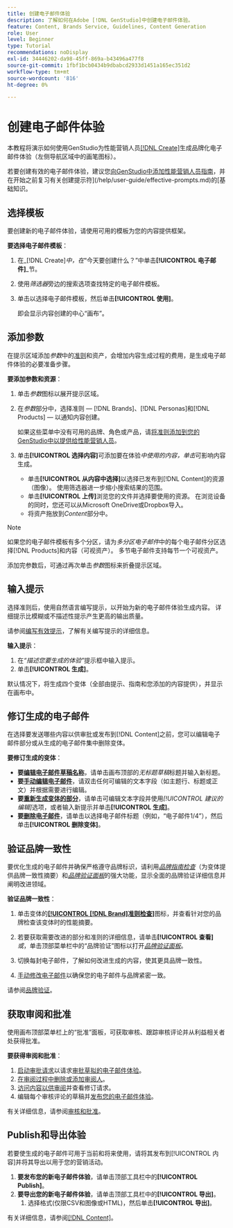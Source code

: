 ```yaml
---
title: 创建电子邮件体验
description: 了解如何在Adobe [!DNL GenStudio]中创建电子邮件体验。
feature: Content, Brands Service, Guidelines, Content Generation
role: User
level: Beginner
type: Tutorial
recommendations: noDisplay
exl-id: 34446202-da98-45ff-869a-b43496a477f8
source-git-commit: 1fbf1bcb0434b9dbabcd2933d1451a165ec351d2
workflow-type: tm+mt
source-wordcount: '816'
ht-degree: 0%

---
```


# 创建电子邮件体验

本教程将演示如何使用GenStudio为性能营销人员[[!DNL Create]](/help/user-guide/create/overview.md)生成品牌化电子邮件体验（左侧导航区域中的画笔图标）。

若要创建有效的电子邮件体验，建议您[向GenStudio中添加性能营销人员指南](/help/user-guide/guidelines/add-guidelines.md)，并在开始之前复习有关创建提示符](/help/user-guide/effective-prompts.md)的[基础知识。

## 选择模板

要创建新的电子邮件体验，请使用可用的模板为您的内容提供框架。

**要选择电子邮件模板**：

1. 在&#x200B;_[!DNL Create]_中，在_“今天要创建什么？”中单击&#x200B;**[!UICONTROL 电子邮件]**_节。
1. 使用&#x200B;_筛选器_&#x200B;旁边的搜索选项查找特定的电子邮件模板。
1. 单击以选择电子邮件模板，然后单击&#x200B;**[!UICONTROL 使用]**。

   即会显示内容创建的中心“画布”。

## 添加参数

在提示区域添加&#x200B;_参数_&#x200B;中的[准则](/help/user-guide/guidelines/overview.md)和资产，会增加内容生成过程的费用，是生成电子邮件体验的必要准备步骤。

**要添加参数和资源**：

1. 单击&#x200B;_参数_&#x200B;图标以展开提示区域。
1. 在&#x200B;_参数_&#x200B;部分中，选择准则 — [!DNL Brands]、[!DNL Personas]和[!DNL Products] — 以通知内容创建。

   如果这些菜单中没有可用的品牌、角色或产品，请[将准则添加到您的GenStudio中以提供给性能营销人员](/help/user-guide/guidelines/add-guidelines.md)。

1. 单击&#x200B;**[!UICONTROL 选择内容]**&#x200B;可添加要在体验&#x200B;*中使用的内容，单击*&#x200B;可影响内容生成。
   * 单击&#x200B;**[!UICONTROL 从内容中选择]**&#x200B;以选择已发布到[!DNL Content]的资源（图像）。 使用筛选器进一步缩小搜索结果的范围。
   * 单击&#x200B;**[!UICONTROL 上传]**&#x200B;浏览您的文件并选择要使用的资源。 在浏览设备的同时，您还可以从Microsoft OneDrive或Dropbox导入。
   * 将资产拖放到&#x200B;_Content_&#x200B;部分中。

>[!NOTE]
>
>如果您的电子邮件模板有多个分区，请为&#x200B;_多分区电子邮件_&#x200B;中的每个电子邮件分区选择[!DNL Products]和内容（可视资产）。 多节电子邮件支持每节一个可视资产。

添加完参数后，可通过再次单击&#x200B;_参数_&#x200B;图标来折叠提示区域。

## 输入提示

选择准则后，使用自然语言编写提示，以开始为新的电子邮件体验生成内容。 详细提示比模糊或不描述性提示产生更高的输出质量。

请参阅[编写有效提示](/help/user-guide/effective-prompts.md)，了解有关编写提示的详细信息。

**输入提示**：

1. 在&#x200B;_“描述您要生成的体验”_&#x200B;提示框中输入提示。
1. 单击&#x200B;**[!UICONTROL 生成]**。

默认情况下，将生成四个变体（全部由提示、指南和您添加的内容提供），并显示在画布中。

## 修订生成的电子邮件

在选择要发送哪些内容以供审批或发布到[!DNL Content]之前，您可以编辑电子邮件部分或从生成的电子邮件集中删除变体。

**要修订生成的变体**：

* **要[编辑电子邮件草稿名称](/help/user-guide/create/manage-variants.md#change-draft-name)**，请单击画布顶部的&#x200B;_无标题草稿_&#x200B;标题并输入新标题。
* **要[手动编辑电子邮件](/help/user-guide/create/manage-variants.md#manually-edit-text)**，请双击任何可编辑的文本字段（如主题行、标题或正文）并根据需要进行编辑。
* **要[重新生成变体的部分](/help/user-guide/create/manage-variants.md#re-generate-sections)**，请单击可编辑文本字段并使用&#x200B;_[!UICONTROL 建议的编辑]_&#x200B;选项，或者输入新提示并单击&#x200B;**[!UICONTROL 生成]**。
* **要[删除电子邮件](/help/user-guide/create/manage-variants.md#delete-variant)**，请单击以选择电子邮件标题（例如，“电子邮件1/4”），然后单击&#x200B;**[!UICONTROL 删除变体]**。

## 验证品牌一致性

要优化生成的电子邮件并确保严格遵守品牌标识，请利用&#x200B;[_品牌指南检查_](/help/user-guide/guidelines/brand-validation.md#brand-guidelines-check)（为变体提供品牌一致性摘要）和&#x200B;[_品牌验证面板_](/help/user-guide/guidelines/brand-validation.md#brand-validation-panel)&#x200B;的强大功能，显示全面的品牌验证详细信息并阐明改进领域。

**验证品牌一致性**：

1. 单击变体的[**[!UICONTROL [!DNL Brand]准则检查]**](/help/user-guide/guidelines/brand-validation.md#brand-guidelines-check)图标，并查看针对您的品牌检查该变体时的性能摘要。
1. 若要获取需要改进的部分和准则的详细信息，请单击&#x200B;**[!UICONTROL 查看]** _或_，单击顶部菜单栏中的“品牌验证”图标以打开&#x200B;[_品牌验证面板_](/help/user-guide/guidelines/brand-validation.md#brand-validation-panel)。

1. 切换每封电子邮件，了解如何改进生成的内容，使其更具品牌一致性。
1. [手动修改电子邮件](#revise-generated-emails)以确保您的电子邮件与品牌紧密一致。

请参阅[品牌验证](/help/user-guide/guidelines/brand-validation.md)。

## 获取审阅和批准

使用画布顶部菜单栏上的“批准”面板，可获取审核、跟踪审核评论并从利益相关者处获得批准。

**要获得审阅和批准**：

1. [启动审批请求](/help/user-guide/approvals/request-review.md)以请求[审批草拟的电子邮件体验](/help/user-guide/approvals/approve-content.md)。
1. [在审阅过程中删除或添加审阅人](/help/user-guide/approvals/review-and-edit.md#manage-approvals)。
1. [访问内容以供审阅](/help/user-guide/approvals/review-and-edit.md#access-content-for-review)并查看修订请求。
1. 编辑每个审核评论的草稿并[发布您的电子邮件体验](#publish-and-export-experience)。

有关详细信息，请参阅[审核和批准](/help/user-guide/approvals/overview.md)。

## Publish和导出体验

若要使生成的电子邮件可用于当前和将来使用，请将其发布到[!UICONTROL 内容]并将其导出以用于您的营销活动。

1. **要发布您的新电子邮件体验**，请单击顶部工具栏中的&#x200B;**[!UICONTROL Publish]**。
1. **要导出您的新电子邮件体验**，请单击顶部工具栏中的&#x200B;**[!UICONTROL 导出]**。
   1. 选择格式(仅限CSV和图像或HTML)，然后单击&#x200B;**[!UICONTROL 导出]**。

有关详细信息，请参阅[[!DNL Content]](/help/user-guide/content/overview.md#search-and-find-approved-content)。
